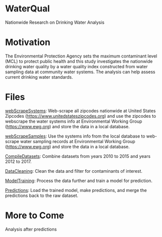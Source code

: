 # WaterQual
Nationwide Research on Drinking Water Analysis

# Motivation
The Environmental Protection Agency sets the maximum contaminant level (MCL) to protect public health and this study investigates the nationwide drinking water quality by a water quality index constructed from water sampling data at community water systems. The analysis can help assess current drinking water standards.

# Files
[webScrapeSystems](webScrapeSystems.ipynb): Web-scrape all zipcodes nationwide at United States Zipcodes (https://www.unitedstateszipcodes.org) and use the zipcodes to webscrape the water systems info at Environmental Working Group (https://www.ewg.org) and store the data in a local database.

[webScrapeSamples](webScrapeSamples.ipynb): Use the systems info from the local database to web-scrape water sampling records at Environmental Working Group (https://www.ewg.org) and store the data in a local database.

[CompileDatasets](CompileDatasets.ipynb): Combine datasets from years 2010 to 2015 and years 2012 to 2017.

[DataCleaning](DataCleaning.ipynb): Clean the data and filter for contaminants of interest.

[ModelTraining](ModelTraining.ipynb): Process the data further and train a model for prediction.

[Predictions](Predictions.ipynb): Load the trained model, make predictions, and merge the predictions back to the raw dataset.

# More to Come
Analysis after predictions
